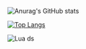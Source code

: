 ![Anurag's GitHub stats](https://github-readme-stats.vercel.app/api?username=ArielZ123&show_icons=true&theme=merko)

[![Top Langs](https://github-readme-stats.vercel.app/api/top-langs/?username=ArielZ123&langs_count=5)](https://github.com/anuraghazra/github-readme-stats)

![Lua](https://img.shields.io/badge/lua-%232C2D72.svg?style=for-the-badge&logo=lua&logoColor=white)
ds
